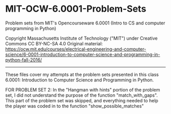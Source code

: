 # MIT-OCW-6.0001-Problem-Sets
Problem sets from MIT's Opencourseware 6.0001 (Intro to CS and computer programming in Python)

Copyright Massachusetts Institute of Technology ("MIT") under Creative Commons CC BY-NC-SA 4.0
Original material: https://ocw.mit.edu/courses/electrical-engineering-and-computer-science/6-0001-introduction-to-computer-science-and-programming-in-python-fall-2016/

----------

These files cover my attempts at the problem sets presented in this class 6.0001: Introduction to Computer Science and Programming in Python.

FOR PROBLEM SET 2: In the "Hangman with hints" portion of the problem set, I did not understand the purpose of the function "match_with_gaps".  This part of the problem set was skipped, and everything needed to help the player was coded in to the function "show_possible_matches"
